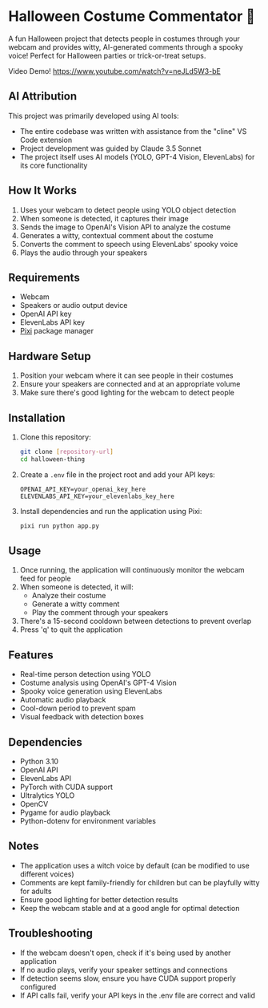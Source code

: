 # Halloween Costume Commentator 🎃

A fun Halloween project that detects people in costumes through your webcam and provides witty, AI-generated comments through a spooky voice! Perfect for Halloween parties or trick-or-treat setups.

Video Demo! https://www.youtube.com/watch?v=neJLd5W3-bE

## AI Attribution

This project was primarily developed using AI tools:
- The entire codebase was written with assistance from the "cline" VS Code extension
- Project development was guided by Claude 3.5 Sonnet
- The project itself uses AI models (YOLO, GPT-4 Vision, ElevenLabs) for its core functionality

## How It Works

1. Uses your webcam to detect people using YOLO object detection
2. When someone is detected, it captures their image
3. Sends the image to OpenAI's Vision API to analyze the costume
4. Generates a witty, contextual comment about the costume
5. Converts the comment to speech using ElevenLabs' spooky voice
6. Plays the audio through your speakers

## Requirements

- Webcam
- Speakers or audio output device
- OpenAI API key
- ElevenLabs API key
- [Pixi](https://prefix.dev/) package manager

## Hardware Setup

1. Position your webcam where it can see people in their costumes
2. Ensure your speakers are connected and at an appropriate volume
3. Make sure there's good lighting for the webcam to detect people

## Installation

1. Clone this repository:
   ```bash
   git clone [repository-url]
   cd halloween-thing
   ```

2. Create a `.env` file in the project root and add your API keys:
   ```
   OPENAI_API_KEY=your_openai_key_here
   ELEVENLABS_API_KEY=your_elevenlabs_key_here
   ```

3. Install dependencies and run the application using Pixi:
   ```bash
   pixi run python app.py
   ```

## Usage

1. Once running, the application will continuously monitor the webcam feed for people
2. When someone is detected, it will:
   - Analyze their costume
   - Generate a witty comment
   - Play the comment through your speakers
3. There's a 15-second cooldown between detections to prevent overlap
4. Press 'q' to quit the application

## Features

- Real-time person detection using YOLO
- Costume analysis using OpenAI's GPT-4 Vision
- Spooky voice generation using ElevenLabs
- Automatic audio playback
- Cool-down period to prevent spam
- Visual feedback with detection boxes

## Dependencies

- Python 3.10
- OpenAI API
- ElevenLabs API
- PyTorch with CUDA support
- Ultralytics YOLO
- OpenCV
- Pygame for audio playback
- Python-dotenv for environment variables

## Notes

- The application uses a witch voice by default (can be modified to use different voices)
- Comments are kept family-friendly for children but can be playfully witty for adults
- Ensure good lighting for better detection results
- Keep the webcam stable and at a good angle for optimal detection

## Troubleshooting

- If the webcam doesn't open, check if it's being used by another application
- If no audio plays, verify your speaker settings and connections
- If detection seems slow, ensure you have CUDA support properly configured
- If API calls fail, verify your API keys in the .env file are correct and valid
